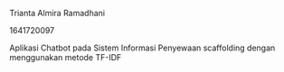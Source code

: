 Trianta Almira Ramadhani

1641720097

Aplikasi Chatbot pada Sistem Informasi Penyewaan scaffolding dengan menggunakan metode TF-IDF

